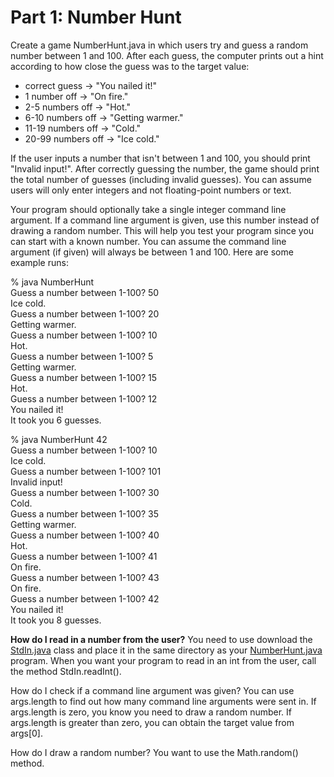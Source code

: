 # Part 1: Number Hunt  

Create a game NumberHunt.java in which users try and guess a random number between 1 and 100. After each guess, the computer prints out a hint according to how close the guess was to the target value:  
* correct guess -> "You nailed it!"  
* 1 number off -> "On fire."  
* 2-5 numbers off -> "Hot."  
* 6-10 numbers off -> "Getting warmer."  
* 11-19 numbers off -> "Cold."  
* 20-99 numbers off -> "Ice cold."  

If the user inputs a number that isn't between 1 and 100, you should print "Invalid input!". After correctly guessing the number, the game should print the total number of guesses (including invalid guesses). You can assume users will only enter integers and not floating-point numbers or text.  

Your program should optionally take a single integer command line argument. If a command line argument is given, use this number instead of drawing a random number. This will help you test your program since you can start with a known number. You can assume the command line argument (if given) will always be between 1 and 100. Here are some example runs:  

% java NumberHunt  
Guess a number between 1-100? 50  
Ice cold.  
Guess a number between 1-100? 20  
Getting warmer.  
Guess a number between 1-100? 10  
Hot.  
Guess a number between 1-100? 5  
Getting warmer.  
Guess a number between 1-100? 15  
Hot.  
Guess a number between 1-100? 12  
You nailed it!  
It took you 6 guesses.  

% java NumberHunt 42  
Guess a number between 1-100? 10  
Ice cold.  
Guess a number between 1-100? 101  
Invalid input!  
Guess a number between 1-100? 30  
Cold.  
Guess a number between 1-100? 35  
Getting warmer.  
Guess a number between 1-100? 40  
Hot.  
Guess a number between 1-100? 41  
On fire.  
Guess a number between 1-100? 43  
On fire.  
Guess a number between 1-100? 42  
You nailed it!  
It took you 8 guesses.  

**How do I read in a number from the user?** You need to use download the [StdIn.java](StdIn.java) class and place it in the same directory as your [NumberHunt.java](NumberHunt.java) program. When you want your program to read in an int from the user, call the method StdIn.readInt().

How do I check if a command line argument was given? You can use args.length to find out how many command line arguments were sent in. If args.length is zero, you know you need to draw a random number. If args.length is greater than zero, you can obtain the target value from args[0].  

How do I draw a random number? You want to use the Math.random() method.  
